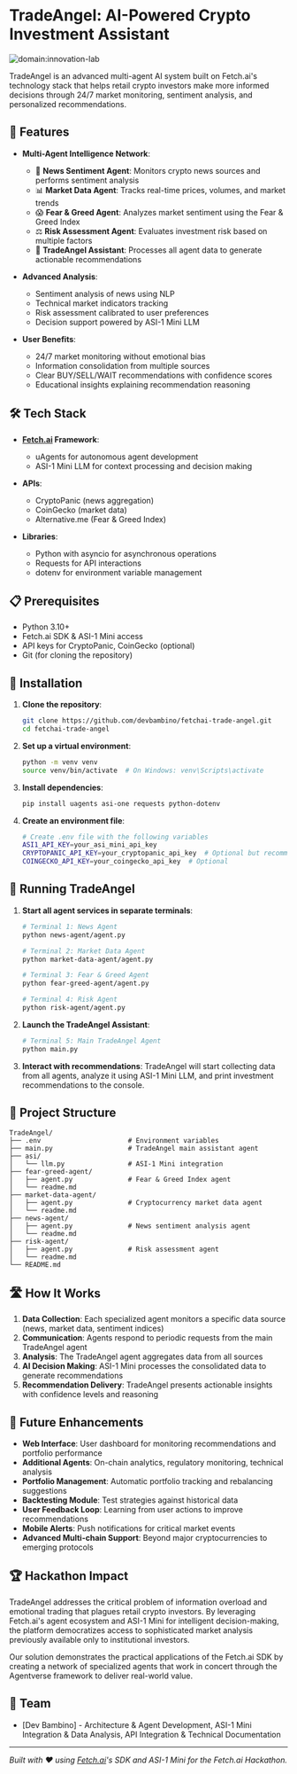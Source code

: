 # TradeAngel: AI-Powered Crypto Investment Assistant

![domain:innovation-lab](https://img.shields.io/badge/innovation--lab-3D8BD3)

TradeAngel is an advanced multi-agent AI system built on Fetch.ai's technology stack that helps retail crypto investors make more informed decisions through 24/7 market monitoring, sentiment analysis, and personalized recommendations.

## 🌟 Features

- **Multi-Agent Intelligence Network**:
  - 📰 **News Sentiment Agent**: Monitors crypto news sources and performs sentiment analysis
  - 📊 **Market Data Agent**: Tracks real-time prices, volumes, and market trends
  - 😱 **Fear & Greed Agent**: Analyzes market sentiment using the Fear & Greed Index
  - ⚖️ **Risk Assessment Agent**: Evaluates investment risk based on multiple factors
  - 🧠 **TradeAngel Assistant**: Processes all agent data to generate actionable recommendations

- **Advanced Analysis**:
  - Sentiment analysis of news using NLP
  - Technical market indicators tracking
  - Risk assessment calibrated to user preferences
  - Decision support powered by ASI-1 Mini LLM

- **User Benefits**:
  - 24/7 market monitoring without emotional bias
  - Information consolidation from multiple sources
  - Clear BUY/SELL/WAIT recommendations with confidence scores
  - Educational insights explaining recommendation reasoning

## 🛠️ Tech Stack

- **[Fetch.ai](https://fetch.ai) Framework**:
  - uAgents for autonomous agent development
  - ASI-1 Mini LLM for context processing and decision making
  
- **APIs**:
  - CryptoPanic (news aggregation)
  - CoinGecko (market data)
  - Alternative.me (Fear & Greed Index)

- **Libraries**:
  - Python with asyncio for asynchronous operations
  - Requests for API interactions
  - dotenv for environment variable management

## 📋 Prerequisites

- Python 3.10+
- Fetch.ai SDK & ASI-1 Mini access
- API keys for CryptoPanic, CoinGecko (optional)
- Git (for cloning the repository)

## 🚀 Installation

1. **Clone the repository**:
   ```bash
   git clone https://github.com/devbambino/fetchai-trade-angel.git
   cd fetchai-trade-angel
   ```

2. **Set up a virtual environment**:
   ```bash
   python -m venv venv
   source venv/bin/activate  # On Windows: venv\Scripts\activate
   ```

3. **Install dependencies**:
   ```bash
   pip install uagents asi-one requests python-dotenv
   ```

4. **Create an environment file**:
   ```bash
   # Create .env file with the following variables
   ASI1_API_KEY=your_asi_mini_api_key
   CRYPTOPANIC_API_KEY=your_cryptopanic_api_key  # Optional but recommended
   COINGECKO_API_KEY=your_coingecko_api_key  # Optional
   ```

## 🏃 Running TradeAngel

1. **Start all agent services in separate terminals**:

   ```bash
   # Terminal 1: News Agent
   python news-agent/agent.py
   
   # Terminal 2: Market Data Agent
   python market-data-agent/agent.py
   
   # Terminal 3: Fear & Greed Agent
   python fear-greed-agent/agent.py
   
   # Terminal 4: Risk Agent
   python risk-agent/agent.py
   ```

2. **Launch the TradeAngel Assistant**:
   ```bash
   # Terminal 5: Main TradeAngel Agent
   python main.py
   ```

3. **Interact with recommendations**:
   TradeAngel will start collecting data from all agents, analyze it using ASI-1 Mini LLM, and print investment recommendations to the console.

## 📁 Project Structure

```
TradeAngel/
├── .env                      # Environment variables
├── main.py                   # TradeAngel main assistant agent
├── asi/
│   └── llm.py                # ASI-1 Mini integration
├── fear-greed-agent/
│   ├── agent.py              # Fear & Greed Index agent
│   └── readme.md   
├── market-data-agent/
│   ├── agent.py              # Cryptocurrency market data agent
│   └── readme.md   
├── news-agent/
│   ├── agent.py              # News sentiment analysis agent
│   └── readme.md    
├── risk-agent/
│   ├── agent.py              # Risk assessment agent
│   └── readme.md        
└── README.md
```

## 🛣️ How It Works

1. **Data Collection**: Each specialized agent monitors a specific data source (news, market data, sentiment indices)
2. **Communication**: Agents respond to periodic requests from the main TradeAngel agent
3. **Analysis**: The TradeAngel agent aggregates data from all sources
4. **AI Decision Making**: ASI-1 Mini processes the consolidated data to generate recommendations
5. **Recommendation Delivery**: TradeAngel presents actionable insights with confidence levels and reasoning

## 🔮 Future Enhancements

- **Web Interface**: User dashboard for monitoring recommendations and portfolio performance
- **Additional Agents**: On-chain analytics, regulatory monitoring, technical analysis
- **Portfolio Management**: Automatic portfolio tracking and rebalancing suggestions
- **Backtesting Module**: Test strategies against historical data
- **User Feedback Loop**: Learning from user actions to improve recommendations
- **Mobile Alerts**: Push notifications for critical market events
- **Advanced Multi-chain Support**: Beyond major cryptocurrencies to emerging protocols

## 🏆 Hackathon Impact

TradeAngel addresses the critical problem of information overload and emotional trading that plagues retail crypto investors. By leveraging Fetch.ai's agent ecosystem and ASI-1 Mini for intelligent decision-making, the platform democratizes access to sophisticated market analysis previously available only to institutional investors.

Our solution demonstrates the practical applications of the Fetch.ai SDK by creating a network of specialized agents that work in concert through the Agentverse framework to deliver real-world value.

## 👥 Team

- [Dev Bambino] - Architecture & Agent Development, ASI-1 Mini Integration & Data Analysis, API Integration & Technical Documentation

---

*Built with ❤️ using [Fetch.ai](https://fetch.ai)'s SDK and ASI-1 Mini for the Fetch.ai Hackathon.*
